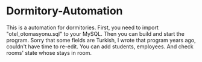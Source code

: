 # Dormitory-Automation
This is a automation for dormitories.
First, you need to import "otel_otomasyonu.sql" to your MySQL.
Then you can build and start the program. 
Sorry that some fields are Turkish, I wrote that program years ago, couldn't have time to re-edit.
You can add students, employees. And check rooms' state whose stays in room. 
